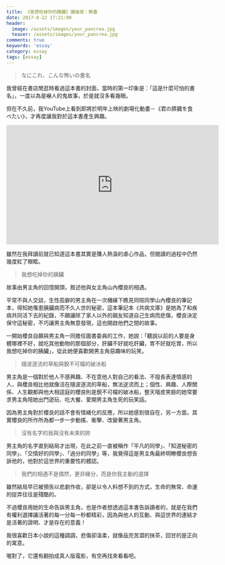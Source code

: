 ```yaml
---
title: 《我想吃掉你的胰臟》讀後感｜無雷
date: 2017-8-22 17:21:00
header:
  image: /assets/images/your_pancrea.jpg
  teaser: /assets/images/your_pancrea.jpg
comments: true
keywords: 'essay'
category: essay
tags: [essay]
---
```

>なにこれ、こんな怖いの書名

我曾經在書店閒逛時看過這本書的封面，當時的第一印象是：「這是什麼可怕的書名」，一度以為是嚇人的鬼故事，於是就沒多看幾眼。

但在不久前，我YouTube上看到即將於明年上映的劇場化動畫－《君の膵臓を食べたい》，才再度讓我對於這本書產生興趣。

<iframe src="https://www.youtube.com/embed/CuzaUOLkZ70" width="560" height="315" frameborder="0"> </iframe> 
 
雖然在我拜讀前就已知道這本書其實是賺人熱淚的虐心作品，但閱讀的過程中仍然幾度紅了眼眶。
 
>我想吃掉你的胰臟
 
故事由男主角的回憶開頭，敘述他與女主角山內櫻良的相遇。

平常不與人交談，生性孤僻的男主角在一次機緣下瞧見同班同學山內櫻良的筆記本，得知她罹患胰臟病而不久人世的秘密，這本筆記本《共病文庫》是她為了和疾病共同活下去的紀錄，不願讓除了家人以外的親友知道自己生病而悲傷，櫻良決定保守這秘密，不巧讓男主角無意發現，這也開啟他們之間的故事。

一開始櫻良自願與男主角一同擔任圖書委員的工作，她說：「聽說以前的人要是身體哪裡不好，就吃其他動物的那個部分，肝臟不好就吃肝臟，胃不好就吃胃，所以我想吃掉你的胰臟」，從此她便喜歡開男主角惡趣味的玩笑。

>隨波逐流的草船與銳不可檔的破冰船

男主角是一個對於他人不感興趣、不在意他人對自己的看法、不擅長表達情感的人，與櫻良相比他就像活在隨波逐流的草船，無法逆流而上；個性、興趣、人際關係、人生觀都與他大相逕庭的櫻良則是銳不可檔的破冰船，整天嘻皮笑臉的她常要求男主角陪她出門遊玩、吃大餐、愛開男主角生死的玩笑話。

因為男主角對於櫻良的話不會有情緒化的反應，所以她感到很自在，另一方面，其實櫻良的所作所為都一步一步動搖、衝擊、改變著男主角。

>沒有名字的我與沒有未來的妳

男主角的名字直到結局才出現，在此之前一直被稱作「平凡的同學」、「知道秘密的同學」、「交情好的同學」、「過分的同學」等，我覺得這是男主角最終明瞭櫻良想告訴他的，他對於這世界的重要性的體認。

>我們的相遇不是偶然，更非緣分，而是你我主動的選擇

雖然結局早已被預告以悲劇作收，卻是以令人料想不到的方式，生命的無常、命運的捉弄往往是殘酷的。

不過櫻良用她的生命告訴男主角，也是作者想透過這本書告訴讀者的，就是在我們有權利選擇讓活著的每一分每一秒都精彩，因為與他人的互動、與這世界的連結才是活著的證明、才是存在的意義！

我很喜歡日本小說的這種調調，悲傷卻溫柔，就像品完苦澀的抹茶，回甘的是正向的寓意。

喔對了，它還有翻拍成真人版電影，有空再找來看看吧。

